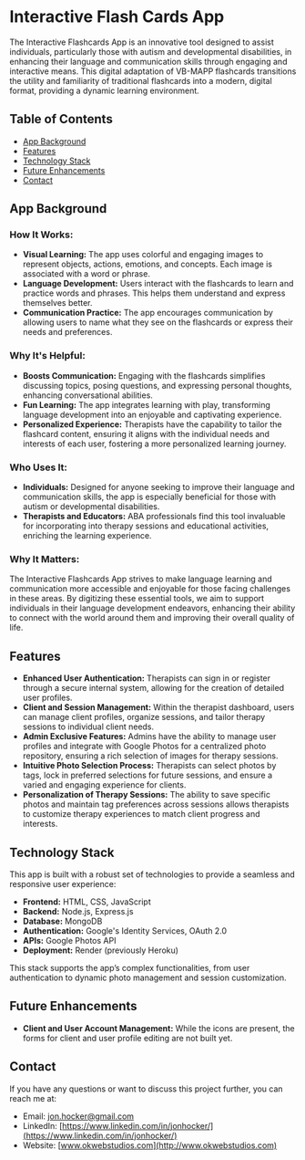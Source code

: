 # Interactive Flash Cards App

The Interactive Flashcards App is an innovative tool designed to assist individuals, particularly those with autism and developmental disabilities, in enhancing their language and communication skills through engaging and interactive means. This digital adaptation of VB-MAPP flashcards transitions the utility and familiarity of traditional flashcards into a modern, digital format, providing a dynamic learning environment.

## Table of Contents

- [App Background](#app-background)
- [Features](#features)
- [Technology Stack](#technology-stack)
- [Future Enhancements](#future-enhancements)
- [Contact](#contact)

## App Background

### How It Works:
- **Visual Learning:** The app uses colorful and engaging images to represent objects, actions, emotions, and concepts. Each image is associated with a word or phrase.
- **Language Development:** Users interact with the flashcards to learn and practice words and phrases. This helps them understand and express themselves better.
- **Communication Practice:** The app encourages communication by allowing users to name what they see on the flashcards or express their needs and preferences.

### Why It's Helpful:
- **Boosts Communication:** Engaging with the flashcards simplifies discussing topics, posing questions, and expressing personal thoughts, enhancing conversational abilities.
- **Fun Learning:** The app integrates learning with play, transforming language development into an enjoyable and captivating experience.
- **Personalized Experience:** Therapists have the capability to tailor the flashcard content, ensuring it aligns with the individual needs and interests of each user, fostering a more personalized learning journey.

### Who Uses It:
- **Individuals:** Designed for anyone seeking to improve their language and communication skills, the app is especially beneficial for those with autism or developmental disabilities.
- **Therapists and Educators:** ABA professionals find this tool invaluable for incorporating into therapy sessions and educational activities, enriching the learning experience.

### Why It Matters:
The Interactive Flashcards App strives to make language learning and communication more accessible and enjoyable for those facing challenges in these areas. By digitizing these essential tools, we aim to support individuals in their language development endeavors, enhancing their ability to connect with the world around them and improving their overall quality of life.

## Features

- **Enhanced User Authentication:** Therapists can sign in or register through a secure internal system, allowing for the creation of detailed user profiles.
- **Client and Session Management:** Within the therapist dashboard, users can manage client profiles, organize sessions, and tailor therapy sessions to individual client needs.
- **Admin Exclusive Features:** Admins have the ability to manage user profiles and integrate with Google Photos for a centralized photo repository, ensuring a rich selection of images for therapy sessions.
- **Intuitive Photo Selection Process:** Therapists can select photos by tags, lock in preferred selections for future sessions, and ensure a varied and engaging experience for clients.
- **Personalization of Therapy Sessions:** The ability to save specific photos and maintain tag preferences across sessions allows therapists to customize therapy experiences to match client progress and interests.

## Technology Stack

This app is built with a robust set of technologies to provide a seamless and responsive user experience:

- **Frontend:** HTML, CSS, JavaScript
- **Backend:** Node.js, Express.js
- **Database:** MongoDB
- **Authentication:** Google's Identity Services, OAuth 2.0
- **APIs:** Google Photos API
- **Deployment:** Render (previously Heroku)

This stack supports the app’s complex functionalities, from user authentication to dynamic photo management and session customization.

## Future Enhancements

- **Client and User Account Management:** While the icons are present, the forms for client and user profile editing are not built yet.

## Contact

If you have any questions or want to discuss this project further, you can reach me at:

- Email: jon.hocker@gmail.com
- LinkedIn: [https://www.linkedin.com/in/jonhocker/](https://www.linkedin.com/in/jonhocker/)
- Website: [www.okwebstudios.com](http://www.okwebstudios.com)
